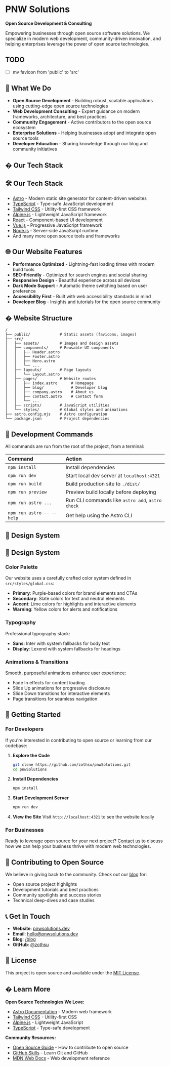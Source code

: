 # PNW Solutions

**Open Source Development & Consulting**

Empowering businesses through open source software solutions. We specialize in modern web development, community-driven innovation, and helping enterprises leverage the power of open source technologies.

## TODO
-[ ] mv favicon from 'public' to 'src'

## 🌟 What We Do

- **Open Source Development** - Building robust, scalable applications using cutting-edge open source technologies
- **Web Development Consulting** - Expert guidance on modern frameworks, architecture, and best practices
- **Community Engagement** - Active contributors to the open source ecosystem
- **Enterprise Solutions** - Helping businesses adopt and integrate open source tools
- **Developer Education** - Sharing knowledge through our blog and community initiatives

## �️ Our Tech Stack

## 🛠️ Our Tech Stack

- [Astro](https://astro.build/) - Modern static site generator for content-driven websites
- [TypeScript](https://www.typescriptlang.org/) - Type-safe JavaScript development
- [Tailwind CSS](https://tailwindcss.com/) - Utility-first CSS framework
- [Alpine.js](https://alpinejs.dev/) - Lightweight JavaScript framework
- [React](https://reactjs.org/) - Component-based UI development
- [Vue.js](https://vuejs.org/) - Progressive JavaScript framework
- [Node.js](https://nodejs.org/) - Server-side JavaScript runtime
- And many more open source tools and frameworks

## 🌐 Our Website Features

- **Performance Optimized** - Lightning-fast loading times with modern build tools
- **SEO-Friendly** - Optimized for search engines and social sharing
- **Responsive Design** - Beautiful experience across all devices
- **Dark Mode Support** - Automatic theme switching based on user preference
- **Accessibility First** - Built with web accessibility standards in mind
- **Developer Blog** - Insights and tutorials for the open source community

## � Website Structure

```text
/
├── public/             # Static assets (favicons, images)
├── src/
│   ├── assets/         # Images and design assets
│   ├── components/     # Reusable UI components
│   │   ├── Header.astro
│   │   ├── Footer.astro
│   │   ├── Hero.astro
│   │   └── ...
│   ├── layouts/        # Page layouts
│   │   └── Layout.astro
│   ├── pages/          # Website routes
│   │   ├── index.astro      # Homepage
│   │   ├── blog/            # Developer blog
│   │   ├── company.astro    # About us
│   │   ├── contact.astro    # Contact form
│   │   └── ...
│   ├── scripts/        # JavaScript utilities
│   └── styles/         # Global styles and animations
├── astro.config.mjs    # Astro configuration
└── package.json        # Project dependencies
```

## 🔧 Development Commands

All commands are run from the root of the project, from a terminal:

| Command                   | Action                                           |
| :------------------------ | :----------------------------------------------- |
| `npm install`             | Install dependencies                             |
| `npm run dev`             | Start local dev server at `localhost:4321`      |
| `npm run build`           | Build production site to `./dist/`              |
| `npm run preview`         | Preview build locally before deploying          |
| `npm run astro ...`       | Run CLI commands like `astro add`, `astro check` |
| `npm run astro -- --help` | Get help using the Astro CLI                     |

## 🎨 Design System

## 🎨 Design System

### Color Palette

Our website uses a carefully crafted color system defined in `src/styles/global.css`:

- **Primary**: Purple-based colors for brand elements and CTAs
- **Secondary**: Slate colors for text and neutral elements  
- **Accent**: Lime colors for highlights and interactive elements
- **Warning**: Yellow colors for alerts and notifications

### Typography

Professional typography stack:
- **Sans**: Inter with system fallbacks for body text
- **Display**: Lexend with system fallbacks for headings

### Animations & Transitions

Smooth, purposeful animations enhance user experience:
- Fade In effects for content loading
- Slide Up animations for progressive disclosure
- Slide Down transitions for interactive elements
- Page transitions for seamless navigation

## 🚀 Getting Started

### For Developers

If you're interested in contributing to open source or learning from our codebase:

1. **Explore the Code**
   ```bash
   git clone https://github.com/zothsu/pnwSolutions.git
   cd pnwSolutions
   ```

2. **Install Dependencies**
   ```bash
   npm install
   ```

3. **Start Development Server**
   ```bash
   npm run dev
   ```

4. **View the Site**
   Visit `http://localhost:4321` to see the website locally

### For Businesses

Ready to leverage open source for your next project? [Contact us](/contact) to discuss how we can help your business thrive with modern web technologies.

## 🤝 Contributing to Open Source

We believe in giving back to the community. Check out our [blog](/blog) for:
- Open source project highlights
- Development tutorials and best practices
- Community spotlights and success stories
- Technical deep-dives and case studies

## 📞 Get In Touch

- **Website**: [pnwsolutions.dev](https://pnwsolutions.dev)
- **Email**: hello@pnwsolutions.dev
- **Blog**: [/blog](/blog)
- **GitHub**: [@zothsu](https://github.com/zothsu)

## 📝 License

This project is open source and available under the [MIT License](LICENSE).

## � Learn More

**Open Source Technologies We Love:**
- [Astro Documentation](https://docs.astro.build) - Modern web framework
- [Tailwind CSS](https://tailwindcss.com/docs) - Utility-first CSS
- [Alpine.js](https://alpinejs.dev/start-here) - Lightweight JavaScript
- [TypeScript](https://www.typescriptlang.org/docs/) - Type-safe development

**Community Resources:**
- [Open Source Guide](https://opensource.guide/) - How to contribute to open source
- [GitHub Skills](https://skills.github.com/) - Learn Git and GitHub
- [MDN Web Docs](https://developer.mozilla.org/) - Web development reference

